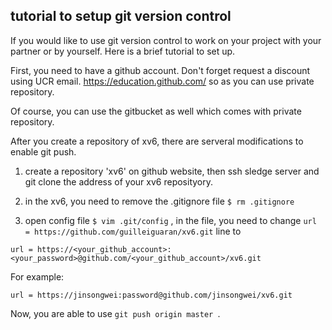 ## tutorial to setup git version control

If you would like to use git version control to work on your project with your partner or by yourself. Here is a brief tutorial to set up.

First, you need to have a github account.
Don't forget request a discount using UCR email.  https://education.github.com/
so as you can use private repository. 

Of course, you can use the gitbucket as well which comes with private repository.

After you create a repository of xv6, there are serveral modifications to enable git push. 

1. create a repository 'xv6' on github website, then ssh sledge server and git clone the address of your xv6 reposityory. 
2. in the xv6, you need to remove the .gitignore file
```$ rm .gitignore```

3. open config file ```$ vim .git/config``` , in the file,  you need to change ```url = https://github.com/guilleiguaran/xv6.git```
line to 
```
url = https://<your_github_account>:<your_password>@github.com/<your_github_account>/xv6.git
```

For example:

```
url = https://jinsongwei:password@github.com/jinsongwei/xv6.git
```
 
Now, you are able to use ```git push origin master ```. 
